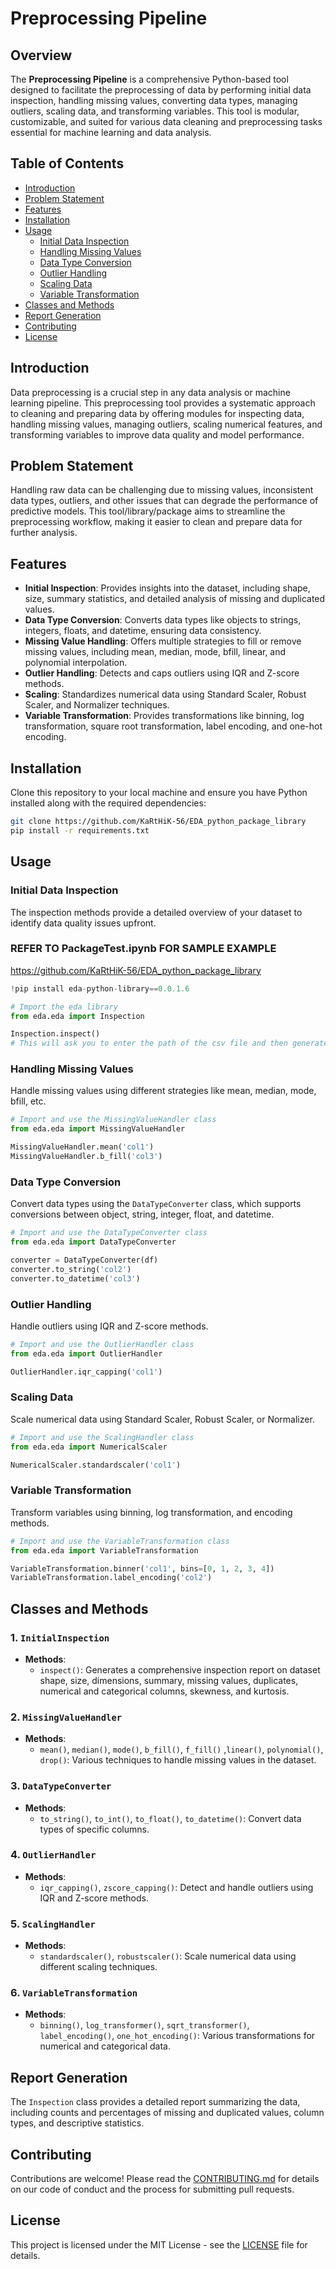 # Preprocessing Pipeline

## Overview

The **Preprocessing Pipeline** is a comprehensive Python-based tool designed to facilitate the preprocessing of data by performing initial data inspection, handling missing values, converting data types, managing outliers, scaling data, and transforming variables. This tool is modular, customizable, and suited for various data cleaning and preprocessing tasks essential for machine learning and data analysis.

## Table of Contents

- [Introduction](#introduction)
- [Problem Statement](#problem-statement)
- [Features](#features)
- [Installation](#installation)
- [Usage](#usage)
  - [Initial Data Inspection](#initial-data-inspection)
  - [Handling Missing Values](#handling-missing-values)
  - [Data Type Conversion](#data-type-conversion)
  - [Outlier Handling](#outlier-handling)
  - [Scaling Data](#scaling-data)
  - [Variable Transformation](#variable-transformation)
- [Classes and Methods](#classes-and-methods)
- [Report Generation](#report-generation)
- [Contributing](#contributing)
- [License](#license)

## Introduction

Data preprocessing is a crucial step in any data analysis or machine learning pipeline. This preprocessing tool provides a systematic approach to cleaning and preparing data by offering modules for inspecting data, handling missing values, managing outliers, scaling numerical features, and transforming variables to improve data quality and model performance.

## Problem Statement

Handling raw data can be challenging due to missing values, inconsistent data types, outliers, and other issues that can degrade the performance of predictive models. This tool/library/package aims to streamline the preprocessing workflow, making it easier to clean and prepare data for further analysis.

## Features

- **Initial Inspection**: Provides insights into the dataset, including shape, size, summary statistics, and detailed analysis of missing and duplicated values.
- **Data Type Conversion**: Converts data types like objects to strings, integers, floats, and datetime, ensuring data consistency.
- **Missing Value Handling**: Offers multiple strategies to fill or remove missing values, including mean, median, mode, bfill, linear, and polynomial interpolation.
- **Outlier Handling**: Detects and caps outliers using IQR and Z-score methods.
- **Scaling**: Standardizes numerical data using Standard Scaler, Robust Scaler, and Normalizer techniques.
- **Variable Transformation**: Provides transformations like binning, log transformation, square root transformation, label encoding, and one-hot encoding.

## Installation

Clone this repository to your local machine and ensure you have Python installed along with the required dependencies:

```bash
git clone https://github.com/KaRtHiK-56/EDA_python_package_library
pip install -r requirements.txt
```

## Usage

### Initial Data Inspection

The inspection methods provide a detailed overview of your dataset to identify data quality issues upfront.

### REFER TO PackageTest.ipynb FOR SAMPLE EXAMPLE
https://github.com/KaRtHiK-56/EDA_python_package_library


```python
!pip install eda-python-library==0.0.1.6

# Import the eda library
from eda.eda import Inspection

Inspection.inspect()
# This will ask you to enter the path of the csv file and then generated the initial inspection.
```

### Handling Missing Values

Handle missing values using different strategies like mean, median, mode, bfill, etc.

```python
# Import and use the MissingValueHandler class
from eda.eda import MissingValueHandler

MissingValueHandler.mean('col1')
MissingValueHandler.b_fill('col3')
```

### Data Type Conversion

Convert data types using the `DataTypeConverter` class, which supports conversions between object, string, integer, float, and datetime.

```python
# Import and use the DataTypeConverter class
from eda.eda import DataTypeConverter

converter = DataTypeConverter(df)
converter.to_string('col2')
converter.to_datetime('col3')
```

### Outlier Handling

Handle outliers using IQR and Z-score methods.

```python
# Import and use the OutlierHandler class
from eda.eda import OutlierHandler

OutlierHandler.iqr_capping('col1')
```

### Scaling Data

Scale numerical data using Standard Scaler, Robust Scaler, or Normalizer.

```python
# Import and use the ScalingHandler class
from eda.eda import NumericalScaler

NumericalScaler.standardscaler('col1')
```

### Variable Transformation

Transform variables using binning, log transformation, and encoding methods.

```python
# Import and use the VariableTransformation class
from eda.eda import VariableTransformation

VariableTransformation.binner('col1', bins=[0, 1, 2, 3, 4])
VariableTransformation.label_encoding('col2')
```

## Classes and Methods

### 1. `InitialInspection`
- **Methods**: 
  - `inspect()`: Generates a comprehensive inspection report on dataset shape, size, dimensions, summary, missing values, duplicates, numerical and categorical columns, skewness, and kurtosis.

### 2. `MissingValueHandler`
- **Methods**:
  - `mean()`, `median()`, `mode()`, `b_fill()`, `f_fill()` ,`linear()`, `polynomial()`, `drop()`: Various techniques to handle missing values in the dataset.

### 3. `DataTypeConverter`
- **Methods**:
  - `to_string()`, `to_int()`, `to_float()`, `to_datetime()`: Convert data types of specific columns.

### 4. `OutlierHandler`
- **Methods**:
  - `iqr_capping()`, `zscore_capping()`: Detect and handle outliers using IQR and Z-score methods.

### 5. `ScalingHandler`
- **Methods**:
  - `standardscaler()`, `robustscaler()`: Scale numerical data using different scaling techniques.

### 6. `VariableTransformation`
- **Methods**:
  - `binning()`, `log_transformer()`, `sqrt_transformer()`, `label_encoding()`, `one_hot_encoding()`: Various transformations for numerical and categorical data.

## Report Generation

The `Inspection` class provides a detailed report summarizing the data, including counts and percentages of missing and duplicated values, column types, and descriptive statistics.

## Contributing

Contributions are welcome! Please read the [CONTRIBUTING.md](./CONTRIBUTING.md) for details on our code of conduct and the process for submitting pull requests.

## License

This project is licensed under the MIT License - see the [LICENSE](./LICENSE) file for details.
